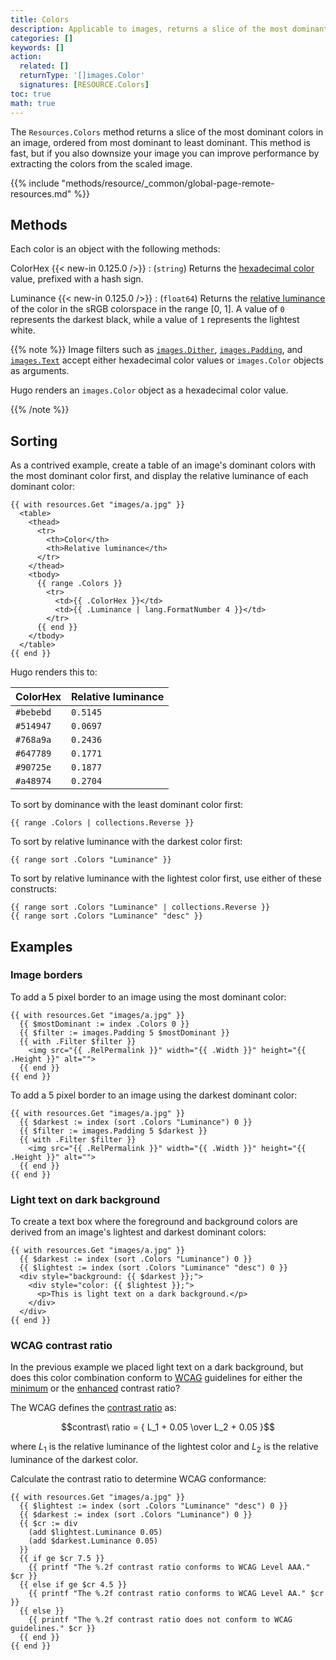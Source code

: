 ```yaml
---
title: Colors
description: Applicable to images, returns a slice of the most dominant colors using a simple histogram method.
categories: []
keywords: []
action:
  related: []
  returnType: '[]images.Color'
  signatures: [RESOURCE.Colors]
toc: true
math: true
---
```


The `Resources.Colors` method returns a slice of the most dominant colors in an image, ordered from most dominant to least dominant. This method is fast, but if you also downsize your image you can improve performance by extracting the colors from the scaled image.

{{% include "methods/resource/_common/global-page-remote-resources.md" %}}

## Methods

Each color is an object with the following methods:

ColorHex
{{< new-in 0.125.0 />}}
: (`string`) Returns the [hexadecimal color] value, prefixed with a hash sign.

Luminance
{{< new-in 0.125.0 />}}
: (`float64`) Returns the [relative luminance] of the color in the sRGB colorspace in the range [0, 1]. A value of `0` represents the darkest black, while a value of `1` represents the lightest white.

{{% note %}}
Image filters such as [`images.Dither`], [`images.Padding`], and [`images.Text`] accept either hexadecimal color values or `images.Color` objects as arguments.

Hugo renders an `images.Color` object as a hexadecimal color value.

[`images.Dither`]: /functions/images/dither/
[`images.Padding`]: /functions/images/padding/
[`images.Text`]: /functions/images/text/
{{% /note %}}

[hexadecimal color]: https://developer.mozilla.org/en-US/docs/Web/CSS/hex-color
[relative luminance]: https://www.w3.org/TR/WCAG21/#dfn-relative-luminance

## Sorting

As a contrived example, create a table of an image's dominant colors with the most dominant color first, and display the relative luminance of each dominant color:

```go-html-template
{{ with resources.Get "images/a.jpg" }}
  <table>
    <thead>
      <tr>
        <th>Color</th>
        <th>Relative luminance</th>
      </tr>
    </thead>
    <tbody>
      {{ range .Colors }}
        <tr>
          <td>{{ .ColorHex }}</td>
          <td>{{ .Luminance | lang.FormatNumber 4 }}</td>
        </tr>
      {{ end }}
    </tbody>
  </table>
{{ end }}
```

Hugo renders this to:

ColorHex|Relative luminance
:--|:--
`#bebebd`|`0.5145`
`#514947`|`0.0697`
`#768a9a`|`0.2436`
`#647789`|`0.1771`
`#90725e`|`0.1877`
`#a48974`|`0.2704`

To sort by dominance with the least dominant color first:

```go-html-template
{{ range .Colors | collections.Reverse }}
```

To sort by relative luminance with the darkest color first:

```go-html-template
{{ range sort .Colors "Luminance" }}
```

To sort by relative luminance with the lightest color first, use either of these constructs:

```go-html-template
{{ range sort .Colors "Luminance" | collections.Reverse }}
{{ range sort .Colors "Luminance" "desc" }}
```

## Examples

### Image borders

To add a 5 pixel border to an image using the most dominant color:

```go-html-template
{{ with resources.Get "images/a.jpg" }}
  {{ $mostDominant := index .Colors 0 }}
  {{ $filter := images.Padding 5 $mostDominant }}
  {{ with .Filter $filter }}
    <img src="{{ .RelPermalink }}" width="{{ .Width }}" height="{{ .Height }}" alt="">
  {{ end }}
{{ end }}
```

To add a 5 pixel border to an image using the darkest dominant color:

```go-html-template
{{ with resources.Get "images/a.jpg" }}
  {{ $darkest := index (sort .Colors "Luminance") 0 }}
  {{ $filter := images.Padding 5 $darkest }}
  {{ with .Filter $filter }}
    <img src="{{ .RelPermalink }}" width="{{ .Width }}" height="{{ .Height }}" alt="">
  {{ end }}
{{ end }}
```

### Light text on dark background

To create a text box where the foreground and background colors are derived from an image's lightest and darkest dominant colors:

```go-html-template
{{ with resources.Get "images/a.jpg" }}
  {{ $darkest := index (sort .Colors "Luminance") 0 }}
  {{ $lightest := index (sort .Colors "Luminance" "desc") 0 }}
  <div style="background: {{ $darkest }};">
    <div style="color: {{ $lightest }};">
      <p>This is light text on a dark background.</p>
    </div>
  </div>
{{ end }}
```

### WCAG contrast ratio

In the previous example we placed light text on a dark background, but does this color combination conform to [WCAG] guidelines for either the [minimum] or the [enhanced] contrast ratio?

The WCAG defines the [contrast ratio] as:

$$contrast\ ratio = { L_1 + 0.05 \over L_2 + 0.05 }$$

where $L_1$ is the relative luminance of the lightest color and $L_2$ is the relative luminance of the darkest color.

Calculate the contrast ratio to determine WCAG conformance:

```go-html-template
{{ with resources.Get "images/a.jpg" }}
  {{ $lightest := index (sort .Colors "Luminance" "desc") 0 }}
  {{ $darkest := index (sort .Colors "Luminance") 0 }}
  {{ $cr := div
    (add $lightest.Luminance 0.05)
    (add $darkest.Luminance 0.05)
  }}
  {{ if ge $cr 7.5 }}
    {{ printf "The %.2f contrast ratio conforms to WCAG Level AAA." $cr }}
  {{ else if ge $cr 4.5 }}
    {{ printf "The %.2f contrast ratio conforms to WCAG Level AA." $cr }}
  {{ else }}
    {{ printf "The %.2f contrast ratio does not conform to WCAG guidelines." $cr }}
  {{ end }}
{{ end }}
```

[WCAG]: https://en.wikipedia.org/wiki/Web_Content_Accessibility_Guidelines
[contrast ratio]: https://www.w3.org/TR/WCAG21/#dfn-contrast-ratio
[enhanced]: https://www.w3.org/WAI/WCAG22/quickref/?showtechniques=145#contrast-enhanced
[minimum]: https://www.w3.org/WAI/WCAG22/quickref/?showtechniques=145#contrast-minimum
